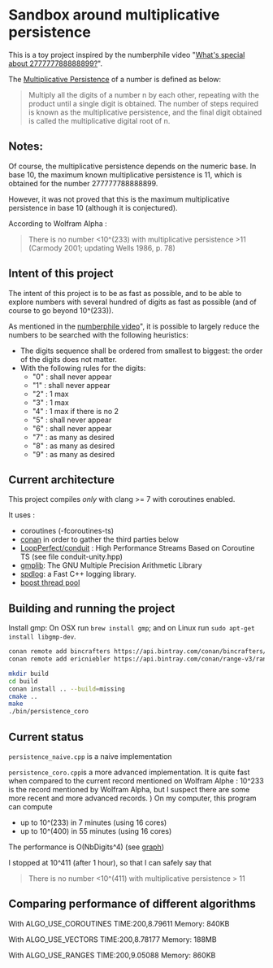 # Sandbox around multiplicative persistence

This is a toy project inspired by the numberphile video "[What's special about 277777788888899?](https://www.youtube.com/watch?v=Wim9WJeDTHQ)".

The [Multiplicative Persistence](http://mathworld.wolfram.com/MultiplicativePersistence.html) of a number is defined as below:

> Multiply all the digits of a number n by each other, repeating with the product until a single digit is obtained. The number of steps required is known as the multiplicative persistence, and the final digit obtained is called the multiplicative digital root of n.

## Notes:

Of course, the multiplicative persistence depends on the numeric base. In base 10,
the maximum known multiplicative persistence is 11, which is obtained for the number 277777788888899.

However, it was not proved that this is the maximum multiplicative persistence in base 10 (although it is conjectured).

According to Wolfram Alpha :
> There is no number <10^(233) with multiplicative persistence  >11 (Carmody 2001; updating Wells 1986, p. 78)


## Intent of this project

The intent of this project is to be as fast as possible, and to be able to explore numbers with several hundred of digits as fast as possible (and of course to go beyond 10^(233)).

As mentioned in the [numberphile video](https://www.youtube.com/watch?v=Wim9WJeDTHQ)", it is possible to largely reduce the numbers to be searched with the following heuristics:
* The digits sequence shall be ordered from smallest to biggest: the order of the digits does not matter.
* With the following rules for the digits:
    * "0" : shall never appear
    * "1" : shall never appear
    * "2" : 1 max
    * "3" : 1 max
    * "4" : 1 max if there is no 2
    * "5" : shall never appear
    * "6" : shall never appear
    * "7" : as many as desired
    * "8" : as many as desired
    * "9" : as many as desired


## Current architecture

This project compiles *only* with clang >= 7 with coroutines enabled.

It uses :
* coroutines (-fcoroutines-ts)
* [conan](conan.io) in order to gather the third parties below
* [LoopPerfect/conduit](https://github.com/LoopPerfect/conduit) : High Performance Streams Based on Coroutine TS (see file conduit-unity.hpp)
* [gmplib](https://gmplib.org/): The GNU Multiple Precision Arithmetic Library
* [spdlog](https://github.com/gabime/spdlog): a Fast C++ logging library.
* [boost thread pool](https://www.boost.org/doc/libs/1_66_0/doc/html/boost_asio/reference/thread_pool.html)


## Building and running the project

Install gmp: On OSX run `brew install gmp`; and on Linux run `sudo apt-get install libgmp-dev`.

```bash
conan remote add bincrafters https://api.bintray.com/conan/bincrafters/public-conan
conan remote add ericniebler https://api.bintray.com/conan/range-v3/range-v3

mkdir build
cd build
conan install .. --build=missing
cmake ..
make
./bin/persistence_coro
```

## Current status

`persistence_naive.cpp` is a naive implementation

`persistence_coro.cpp`is a more advanced implementation. It is quite fast when compared to the current record
mentioned on Wolfram Alphe : 10^233 is the record mentioned by Wolfram Alpha, but I suspect there are some
more recent and more advanced records.
)
On my computer, this program can compute
* up to 10^(233) in 7 minutes (using 16 cores)
* up to 10^(400) in 55 minutes (using 16 cores)

The performance is O(NbDigits^4) (see [graph](https://docs.google.com/spreadsheets/d/1gnz9wBsdIKxQY2LeKAtH20oGJYtueMJlGWT4QxQer4k/edit#gid=1408557870))

I stopped at 10^411 (after 1 hour), so that I can safely say that
> There is no number <10^(411) with multiplicative persistence > 11

## Comparing performance of different algorithms

With ALGO_USE_COROUTINES
TIME:200,8.79611 Memory: 840KB

With ALGO_USE_VECTORS
TIME:200,8.78177 Memory: 188MB

With ALGO_USE_RANGES
TIME:200,9.05088 Memory: 860KB

